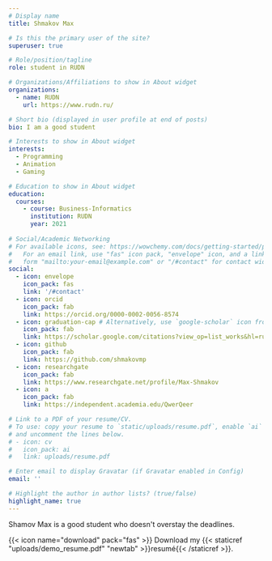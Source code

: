 ```yaml
---
# Display name
title: Shmakov Max

# Is this the primary user of the site?
superuser: true

# Role/position/tagline
role: student in RUDN

# Organizations/Affiliations to show in About widget
organizations:
  - name: RUDN
    url: https://www.rudn.ru/

# Short bio (displayed in user profile at end of posts)
bio: I am a good student

# Interests to show in About widget
interests:
  - Programming
  - Animation
  - Gaming

# Education to show in About widget
education:
  courses:
    - course: Business-Informatics
      institution: RUDN
      year: 2021
    
# Social/Academic Networking
# For available icons, see: https://wowchemy.com/docs/getting-started/page-builder/#icons
#   For an email link, use "fas" icon pack, "envelope" icon, and a link in the
#   form "mailto:your-email@example.com" or "/#contact" for contact widget.
social:
  - icon: envelope
    icon_pack: fas
    link: '/#contact'
  - icon: orcid
    icon_pack: fab
    link: https://orcid.org/0000-0002-0056-8574
  - icon: graduation-cap # Alternatively, use `google-scholar` icon from `ai` icon pack
    icon_pack: fab
    link: https://scholar.google.com/citations?view_op=list_works&hl=ru&user=jR7f4CMAAAAJ
  - icon: github
    icon_pack: fab
    link: https://github.com/shmakovmp
  - icon: researchgate
    icon_pack: fab
    link: https://www.researchgate.net/profile/Max-Shmakov
  - icon: a
    icon_pack: fab
    link: https://independent.academia.edu/QwerQeer

# Link to a PDF of your resume/CV.
# To use: copy your resume to `static/uploads/resume.pdf`, enable `ai` icons in `params.toml`,
# and uncomment the lines below.
# - icon: cv
#   icon_pack: ai
#   link: uploads/resume.pdf

# Enter email to display Gravatar (if Gravatar enabled in Config)
email: ''

# Highlight the author in author lists? (true/false)
highlight_name: true
---
```


Shamov Max is a good student who doesn't overstay the deadlines.

{{< icon name="download" pack="fas" >}} Download my {{< staticref "uploads/demo_resume.pdf" "newtab" >}}resumé{{< /staticref >}}.
